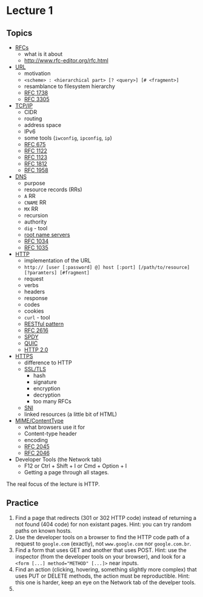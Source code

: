 Lecture 1
=========

Topics
------

- [RFCs](http://en.wikipedia.org/wiki/Request_for_Comments)
    - what is it about
    - http://www.rfc-editor.org/rfc.html
- [URL](http://en.wikipedia.org/wiki/Uniform_Resource_Locator)
    - motivation
    - `<scheme> : <hierarchical part> [? <query>] [# <fragment>]`
    - resamblance to filesystem hierarchy
    - [RFC 1738](http://tools.ietf.org/html/rfc1738)
    - [RFC 3305](http://tools.ietf.org/html/rfc3305)
- [TCP/IP](http://en.wikipedia.org/wiki/Tcp/ip)
    - CIDR
    - routing
    - address space
    - IPv6
    - some tools (`iwconfig`, `ipconfig`, `ip`)
    - [RFC 675](http://tools.ietf.org/html/rfc675)
    - [RFC 1122](http://tools.ietf.org/html/rfc1122)
    - [RFC 1123](http://tools.ietf.org/html/rfc1123)
    - [RFC 1812](http://tools.ietf.org/html/rfc1812)
    - [RFC 1958](http://tools.ietf.org/html/rfc1958)
- [DNS](http://en.wikipedia.org/wiki/Dns)
    - purpose
    - resource records (RRs)
    - `A` RR
    - `CNAME` RR
    - `MX` RR
    - recursion
    - authority
    - `dig` - tool
    - [root name servers](http://en.wikipedia.org/wiki/Root_name_server)
    - [RFC 1034](http://tools.ietf.org/html/rfc1034)
    - [RFC 1035](http://tools.ietf.org/html/rfc1035)
- [HTTP](http://en.wikipedia.org/wiki/Http)
    - implementation of the URL
    - `http:// [user [:password] @] host [:port] [/path/to/resource] [?paramters] [#fragment]`
    - request
    - verbs
    - headers
    - response
    - codes
    - cookies
    - `curl` - tool
    - [RESTful pattern]()
    - [RFC 2616](http://tools.ietf.org/html/rfc2616)
    - [SPDY](http://en.wikipedia.org/wiki/SPDY)
    - [QUIC](http://en.wikipedia.org/wiki/QUIC)
    - [HTTP 2.0](http://en.wikipedia.org/wiki/HTTP_2.0)
- [HTTPS](http://en.wikipedia.org/wiki/Https)
    - difference to HTTP
    - [SSL/TLS](http://en.wikipedia.org/wiki/SSL/TLS)
        - hash
        - signature
        - encryption
        - decryption
        - too many RFCs
    - [SNI](http://en.wikipedia.org/wiki/Server_Name_Indication)
    - linked resources (a little bit of HTML)
- [MIME/ContentType](http://en.wikipedia.org/wiki/Content-type)
    - what browsers use it for
    - Content-type header
    - encoding
    - [RFC 2045](http://tools.ietf.org/html/rfc2045)
    - [RFC 2046](http://tools.ietf.org/html/rfc2046)
- Developer Tools (the Network tab)
    - F12 or Ctrl + Shift + I or Cmd + Option + I
    - Getting a page through all stages.

The real focus of the lecture is HTTP.


Practice
--------

1. Find a page that redirects (301 or 302 HTTP code) instead of returning a not found (404 code) for non existant pages.
   Hint: you can try random paths on known hosts.
2. Use the developer tools on a browser to find the HTTP code path of a request to `google.com` (exactly), not `www.google.com` nor `google.com.br`.
3. Find a form that uses GET and another that uses POST.
   Hint: use the inspector (from the developer tools on your browser), and look for a `<form [...] method="METHOD" [...]>` near inputs.
4. Find an action (clicking, hovering, something slightly more complex) that uses PUT or DELETE methods, the action must be reproductible.
   Hint: this one is harder, keep an eye on the Network tab of the develper tools.
5. 

